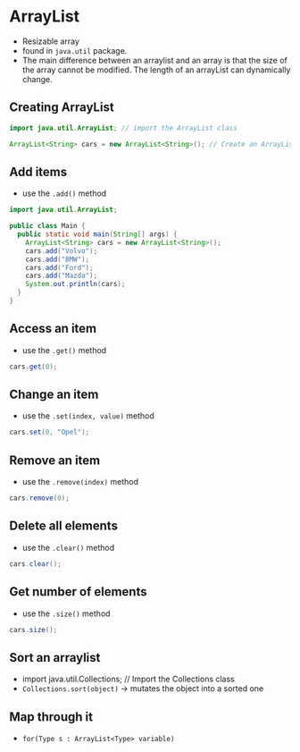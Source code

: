# ArrayList

- Resizable array
- found in `java.util` package.
- The main difference between an arraylist and an array is that the size of the array cannot be modified. The length of an arrayList can dynamically change.

## Creating ArrayList

```JAVA
import java.util.ArrayList; // import the ArrayList class

ArrayList<String> cars = new ArrayList<String>(); // Create an ArrayList object
```

## Add items

- use the `.add()` method

```java
import java.util.ArrayList;

public class Main {
  public static void main(String[] args) {
    ArrayList<String> cars = new ArrayList<String>();
    cars.add("Volvo");
    cars.add("BMW");
    cars.add("Ford");
    cars.add("Mazda");
    System.out.println(cars);
  }
}
```

## Access an item

- use the `.get()` method

```java
cars.get(0);
```

## Change an item

- use the `.set(index, value)` method

```java
cars.set(0, "Opel");
```

## Remove an item

- use the `.remove(index)` method

```java
cars.remove(0);
```

## Delete all elements

- use the `.clear()` method

```java
cars.clear();
```

## Get number of elements

- use the `.size()` method

```java
cars.size();
```

## Sort an arraylist

- import java.util.Collections; // Import the Collections class
- `Collections.sort(object)` -> mutates the object into a sorted one

## Map through it

- `for(Type s : ArrayList<Type> variable)`

